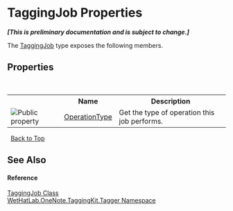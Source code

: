 # TaggingJob Properties
 _**\[This is preliminary documentation and is subject to change.\]**_

The <a href="447270ca-da51-967b-5344-b56c928c5068">TaggingJob</a> type exposes the following members.


## Properties
&nbsp;<table><tr><th></th><th>Name</th><th>Description</th></tr><tr><td>![Public property](media/pubproperty.gif "Public property")</td><td><a href="91fce97d-e492-7c50-d502-54676bc44b36">OperationType</a></td><td>
Get the type of operation this job performs.</td></tr></table>&nbsp;
<a href="#taggingjob-properties">Back to Top</a>

## See Also


#### Reference
<a href="447270ca-da51-967b-5344-b56c928c5068">TaggingJob Class</a><br /><a href="bf353949-2ab8-bf1a-9a78-ce64949f480c">WetHatLab.OneNote.TaggingKit.Tagger Namespace</a><br />